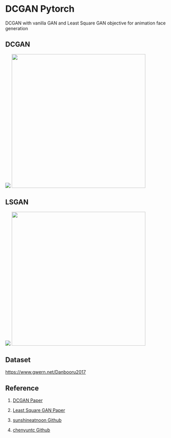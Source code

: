 # DCGAN Pytorch
DCGAN with vanilla GAN  and Least Square GAN objective for animation face generation

## DCGAN

<img src="https://github.com/kevinlyu/DCGAN_Pytorch/blob/master/img/dcgan_sample.png"/> <img src="https://github.com/kevinlyu/DCGAN_Pytorch/blob/master/img/dcgan_loss.png" width="420" />



## LSGAN
<img src="https://github.com/kevinlyu/DCGAN_Pytorch/blob/master/img/lsgan_sample.png"/> <img src="https://github.com/kevinlyu/DCGAN_Pytorch/blob/master/img/lsgan_loss.png" width="420" />


## Dataset
https://www.gwern.net/Danbooru2017


## Reference
1. [DCGAN Paper](https://arxiv.org/pdf/1511.06434.pdf)

2. [Least Square GAN Paper](https://arxiv.org/pdf/1611.04076.pdf)

3. [sunshineatnoon Github](https://github.com/sunshineatnoon/Paper-Implementations/blob/master/dcgan/dcgan.py)

4. [chenyuntc Github](https://github.com/chenyuntc/pytorch-book/tree/master/chapter7-GAN%E7%94%9F%E6%88%90%E5%8A%A8%E6%BC%AB%E5%A4%B4%E5%83%8F)
